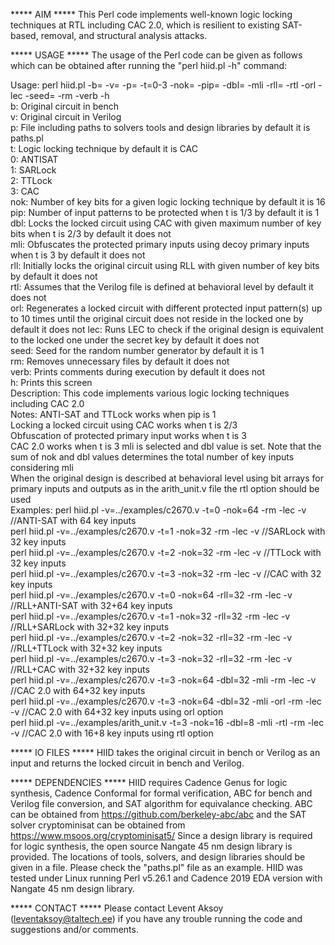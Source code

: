 ***** AIM *****
This Perl code implements well-known logic locking techniques at RTL including CAC 2.0, which is resilient to existing SAT-based, removal, and structural analysis attacks. 

***** USAGE *****
The usage of the Perl code can be given as follows which can be obtained after running the "perl hiid.pl -h" command:

Usage:       perl hiid.pl -b=<FileName> -v=<FileName> -p=<FileName> -t=0-3 -nok=<int> -pip=<int> -dbl=<int> -mli -rll=<int> -rtl -orl -lec -seed=<int> -rm -verb -h                   
b:           Original circuit in bench                                                                                                                                                
v:           Original circuit in Verilog                                                                                                                                              
p:           File including paths to solvers tools and design libraries by default it is paths.pl                                                                                     
t:           Logic locking technique by default it is CAC                                                                                                                             
               0: ANTISAT                                                                                                                                                             
               1: SARLock                                                                                                                                                             
               2: TTLock                                                                                                                                                              
               3: CAC                                                                                                                                                                 
nok:         Number of key bits for a given logic locking technique by default it is 16                                                                                               
pip:         Number of input patterns to be protected when t is 1/3 by default it is 1                                                                                                
dbl:         Locks the locked circuit using CAC with given maximum number of key bits when t is 2/3 by default it does not                                                            
mli:         Obfuscates the protected primary inputs using decoy primary inputs when t is 3 by default it does not                                                                    
rll:         Initially locks the original circuit using RLL with given number of key bits by default it does not                                                                      
rtl:         Assumes that the Verilog file is defined at behavioral level by default it does not                                                                                      
orl:         Regenerates a locked circuit with different protected input pattern(s) up to 10 times until the original circuit does not reside in the locked one by default it does not
lec:         Runs LEC to check if the original design is equivalent to the locked one under the secret key by default it does not                                                     
seed:        Seed for the random number generator by default it is 1                                                                                                                  
rm:          Removes unnecessary files by default it does not                                                                                                                         
verb:        Prints comments during execution by default it does not                                                                                                                  
h:           Prints this screen                                                                                                                                                       
Description: This code implements various logic locking techniques including CAC 2.0                                                                                                  
Notes:       ANTI-SAT and TTLock works when pip is 1                                                                                                                                  
             Locking a locked circuit using CAC works when t is 2/3                                                                                                                   
             Obfuscation of protected primary input works when t is 3                                                                                                                 
             CAC 2.0 works when t is 3 mli is selected and dbl value is set. Note that the sum of nok and dbl values determines the total number of key inputs considering mli        
             When the original design is described at behavioral level using bit arrays for primary inputs and outputs as in the arith_unit.v file the rtl option should be used      
Examples:    perl hiid.pl -v=../examples/c2670.v -t=0 -nok=64 -rm -lec -v                        //ANTI-SAT with 64 key inputs                                                        
             perl hiid.pl -v=../examples/c2670.v -t=1 -nok=32 -rm -lec -v                        //SARLock with 32 key inputs                                                         
             perl hiid.pl -v=../examples/c2670.v -t=2 -nok=32 -rm -lec -v                        //TTLock with 32 key inputs                                                          
             perl hiid.pl -v=../examples/c2670.v -t=3 -nok=32 -rm -lec -v                        //CAC with 32 key inputs                                                             
             perl hiid.pl -v=../examples/c2670.v -t=0 -nok=64 -rll=32 -rm -lec -v                //RLL+ANTI-SAT with 32+64 key inputs                                                 
             perl hiid.pl -v=../examples/c2670.v -t=1 -nok=32 -rll=32 -rm -lec -v                //RLL+SARLock with 32+32 key inputs                                                  
             perl hiid.pl -v=../examples/c2670.v -t=2 -nok=32 -rll=32 -rm -lec -v                //RLL+TTLock with 32+32 key inputs                                                   
             perl hiid.pl -v=../examples/c2670.v -t=3 -nok=32 -rll=32 -rm -lec -v                //RLL+CAC with 32+32 key inputs                                                      
             perl hiid.pl -v=../examples/c2670.v -t=3 -nok=64 -dbl=32 -mli -rm -lec -v           //CAC 2.0 with 64+32 key inputs                                                      
             perl hiid.pl -v=../examples/c2670.v -t=3 -nok=64 -dbl=32 -mli -orl -rm -lec -v      //CAC 2.0 with 64+32 key inputs using orl option                                     
             perl hiid.pl -v=../examples/arith_unit.v -t=3 -nok=16 -dbl=8 -mli -rtl -rm -lec -v  //CAC 2.0 with 16+8 key inputs using rtl option                                      

***** IO FILES *****
HIID takes the original circuit in bench or Verilog as an input and returns the locked circuit in bench and Verilog.

***** DEPENDENCIES *****
HIID requires Cadence Genus for logic synthesis, Cadence Conformal for formal verification, ABC for bench and Verilog file conversion, and SAT algorithm for equivalance checking.
ABC can be obtained from https://github.com/berkeley-abc/abc and the SAT solver cryptominisat can be obtained from https://www.msoos.org/cryptominisat5/
Since a design library is required for logic synthesis, the open source Nangate 45 nm design library is provided.
The locations of tools, solvers, and design libraries should be given in a file. Please check the "paths.pl" file as an example.
HIID was tested under Linux running Perl v5.26.1 and Cadence 2019 EDA version with Nangate 45 nm design library.

***** CONTACT *****
Please contact Levent Aksoy (leventaksoy@taltech.ee) if you have any trouble running the code and suggestions and/or comments.

